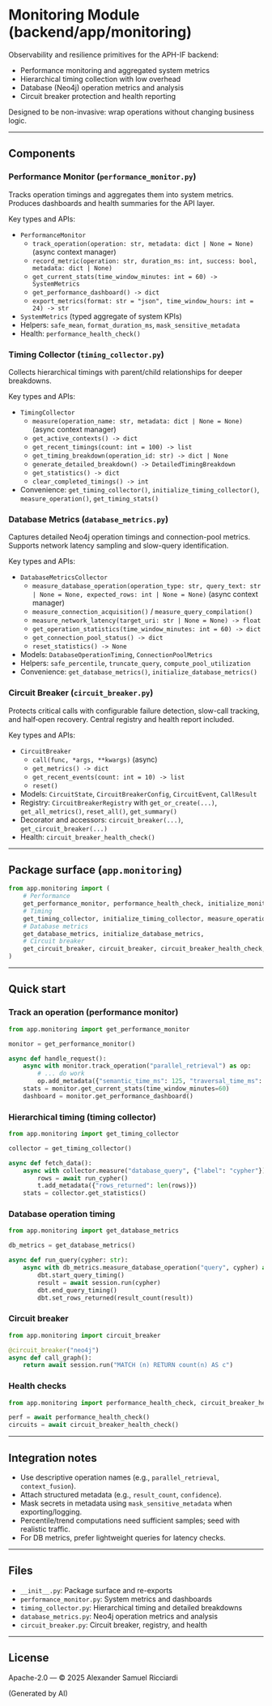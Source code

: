 # Monitoring Module (backend/app/monitoring)

Observability and resilience primitives for the APH-IF backend:
- Performance monitoring and aggregated system metrics
- Hierarchical timing collection with low overhead
- Database (Neo4j) operation metrics and analysis
- Circuit breaker protection and health reporting

Designed to be non-invasive: wrap operations without changing business logic.

---

## Components

### Performance Monitor (`performance_monitor.py`)
Tracks operation timings and aggregates them into system metrics. Produces dashboards and
health summaries for the API layer.

Key types and APIs:
- `PerformanceMonitor`
  - `track_operation(operation: str, metadata: dict | None = None)` (async context manager)
  - `record_metric(operation: str, duration_ms: int, success: bool, metadata: dict | None)`
  - `get_current_stats(time_window_minutes: int = 60) -> SystemMetrics`
  - `get_performance_dashboard() -> dict`
  - `export_metrics(format: str = "json", time_window_hours: int = 24) -> str`
- `SystemMetrics` (typed aggregate of system KPIs)
- Helpers: `safe_mean`, `format_duration_ms`, `mask_sensitive_metadata`
- Health: `performance_health_check()`

### Timing Collector (`timing_collector.py`)
Collects hierarchical timings with parent/child relationships for deeper breakdowns.

Key types and APIs:
- `TimingCollector`
  - `measure(operation_name: str, metadata: dict | None = None)` (async context manager)
  - `get_active_contexts() -> dict`
  - `get_recent_timings(count: int = 100) -> list`
  - `get_timing_breakdown(operation_id: str) -> dict | None`
  - `generate_detailed_breakdown() -> DetailedTimingBreakdown`
  - `get_statistics() -> dict`
  - `clear_completed_timings() -> int`
- Convenience: `get_timing_collector()`, `initialize_timing_collector()`,
  `measure_operation()`, `get_timing_stats()`

### Database Metrics (`database_metrics.py`)
Captures detailed Neo4j operation timings and connection-pool metrics. Supports network
latency sampling and slow-query identification.

Key types and APIs:
- `DatabaseMetricsCollector`
  - `measure_database_operation(operation_type: str, query_text: str | None = None, expected_rows: int | None = None)` (async context manager)
  - `measure_connection_acquisition()` / `measure_query_compilation()`
  - `measure_network_latency(target_uri: str | None = None) -> float`
  - `get_operation_statistics(time_window_minutes: int = 60) -> dict`
  - `get_connection_pool_status() -> dict`
  - `reset_statistics() -> None`
- Models: `DatabaseOperationTiming`, `ConnectionPoolMetrics`
- Helpers: `safe_percentile`, `truncate_query`, `compute_pool_utilization`
- Convenience: `get_database_metrics()`, `initialize_database_metrics()`

### Circuit Breaker (`circuit_breaker.py`)
Protects critical calls with configurable failure detection, slow-call tracking, and half‑open
recovery. Central registry and health report included.

Key types and APIs:
- `CircuitBreaker`
  - `call(func, *args, **kwargs)` (async)
  - `get_metrics() -> dict`
  - `get_recent_events(count: int = 10) -> list`
  - `reset()`
- Models: `CircuitState`, `CircuitBreakerConfig`, `CircuitEvent`, `CallResult`
- Registry: `CircuitBreakerRegistry` with `get_or_create(...)`, `get_all_metrics()`, `reset_all()`, `get_summary()`
- Decorator and accessors: `circuit_breaker(...)`, `get_circuit_breaker(...)`
- Health: `circuit_breaker_health_check()`

---

## Package surface (`app.monitoring`)

```python
from app.monitoring import (
    # Performance
    get_performance_monitor, performance_health_check, initialize_monitor,
    # Timing
    get_timing_collector, initialize_timing_collector, measure_operation, get_timing_stats,
    # Database metrics
    get_database_metrics, initialize_database_metrics,
    # Circuit breaker
    get_circuit_breaker, circuit_breaker, circuit_breaker_health_check,
)
```

---

## Quick start

### Track an operation (performance monitor)
```python
from app.monitoring import get_performance_monitor

monitor = get_performance_monitor()

async def handle_request():
    async with monitor.track_operation("parallel_retrieval") as op:
        # ... do work
        op.add_metadata({"semantic_time_ms": 125, "traversal_time_ms": 210, "result_count": 18})
    stats = monitor.get_current_stats(time_window_minutes=60)
    dashboard = monitor.get_performance_dashboard()
```

### Hierarchical timing (timing collector)
```python
from app.monitoring import get_timing_collector

collector = get_timing_collector()

async def fetch_data():
    async with collector.measure("database_query", {"label": "cypher"}) as t:
        rows = await run_cypher()
        t.add_metadata({"rows_returned": len(rows)})
    stats = collector.get_statistics()
```

### Database operation timing
```python
from app.monitoring import get_database_metrics

db_metrics = get_database_metrics()

async def run_query(cypher: str):
    async with db_metrics.measure_database_operation("query", cypher) as dbt:
        dbt.start_query_timing()
        result = await session.run(cypher)
        dbt.end_query_timing()
        dbt.set_rows_returned(result_count(result))
```

### Circuit breaker
```python
from app.monitoring import circuit_breaker

@circuit_breaker("neo4j")
async def call_graph():
    return await session.run("MATCH (n) RETURN count(n) AS c")
```

### Health checks
```python
from app.monitoring import performance_health_check, circuit_breaker_health_check

perf = await performance_health_check()
circuits = await circuit_breaker_health_check()
```

---

## Integration notes
- Use descriptive operation names (e.g., `parallel_retrieval`, `context_fusion`).
- Attach structured metadata (e.g., `result_count`, `confidence`).
- Mask secrets in metadata using `mask_sensitive_metadata` when exporting/logging.
- Percentile/trend computations need sufficient samples; seed with realistic traffic.
- For DB metrics, prefer lightweight queries for latency checks.

---

## Files
- `__init__.py`: Package surface and re-exports
- `performance_monitor.py`: System metrics and dashboards
- `timing_collector.py`: Hierarchical timing and detailed breakdowns
- `database_metrics.py`: Neo4j operation metrics and analysis
- `circuit_breaker.py`: Circuit breaker, registry, and health

---

## License
Apache-2.0 — © 2025 Alexander Samuel Ricciardi

(Generated by AI)